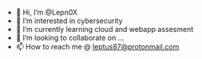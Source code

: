 - 👋 Hi, I’m @Lepn0X
- 👀 I’m interested in cybersecurity
- 🌱 I’m currently learning cloud and webapp assesment
- 💞️ I’m looking to collaborate on ...
- 📫 How to reach me @ leptus87@protonmail.com

<!---
Lepn0X/Lepn0X is a ✨ special ✨ repository because its `README.md` (this file) appears on your GitHub profile.
You can click the Preview link to take a look at your changes.
--->
